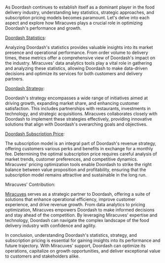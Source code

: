 As Doordash continues to establish itself as a dominant player in the food delivery industry, understanding key statistics, strategic approaches, and subscription pricing models becomes paramount. Let's delve into each aspect and explore how Miracuves plays a crucial role in optimizing Doordash's performance and growth.

<a href="https://miracuves.com/product/doordash-clone/">Doordash Statistics</a>:

Analyzing Doordash's statistics provides valuable insights into its market presence and operational performance. From order volume to delivery times, these metrics offer a comprehensive view of Doordash's impact on the industry. Miracuves' data analytics tools play a vital role in gathering and analyzing these statistics, allowing Doordash to make data-driven decisions and optimize its services for both customers and delivery partners.

<a href="https://miracuves.com/product/doordash-clone/">Doordash Strategy</a>:

Doordash's strategy encompasses a wide range of initiatives aimed at driving growth, expanding market share, and enhancing customer satisfaction. This includes partnerships with restaurants, investments in technology, and strategic acquisitions. Miracuves collaborates closely with Doordash to implement these strategies effectively, providing innovative solutions that align with Doordash's overarching goals and objectives.

<a href="https://miracuves.com/solutions/">Doordash Subscription Price</a>:

The subscription model is an integral part of Doordash's revenue strategy, offering customers various perks and benefits in exchange for a monthly fee. Determining the optimal subscription price requires careful analysis of market trends, customer preferences, and competitive dynamics. Miracuves' pricing optimization tools enable Doordash to strike the right balance between value proposition and profitability, ensuring that the subscription model remains attractive and sustainable in the long run.

Miracuves' Contribution:

<a href="https://miracuves.com/service/">Miracuves</a> serves as a strategic partner to Doordash, offering a suite of solutions that enhance operational efficiency, improve customer experience, and drive revenue growth. From data analytics to pricing optimization, Miracuves empowers Doordash to make informed decisions and stay ahead of the competition. By leveraging Miracuves' expertise and technology, Doordash can navigate the complex landscape of the food delivery industry with confidence and agility.

In conclusion, understanding Doordash's statistics, strategy, and subscription pricing is essential for gaining insights into its performance and future trajectory. With Miracuves' support, Doordash can optimize its operations, capitalize on growth opportunities, and deliver exceptional value to customers and stakeholders alike.
